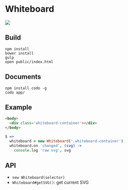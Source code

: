 # Whiteboard

![](http://i.gyazo.com/c6d2ccb694d483127d4b539d412194e0.png)

## Build

```
npm install
bower install
gulp
open public/index.html
```

## Documents

```
npm install codo -g
codo app/
```

## Example

```html
<body>
  <div class='whiteboard-container'></div>
</body>
```

```coffee
$ =>
  whiteboard = new Whiteboard('.whiteboard-container')
  whiteboard.on 'changed', (svg) ->
    console.log 'raw svg', svg
```

## API

- `new Whiteboard(selector)`
- `Whiteboard#getSVG()`: get current SVG
